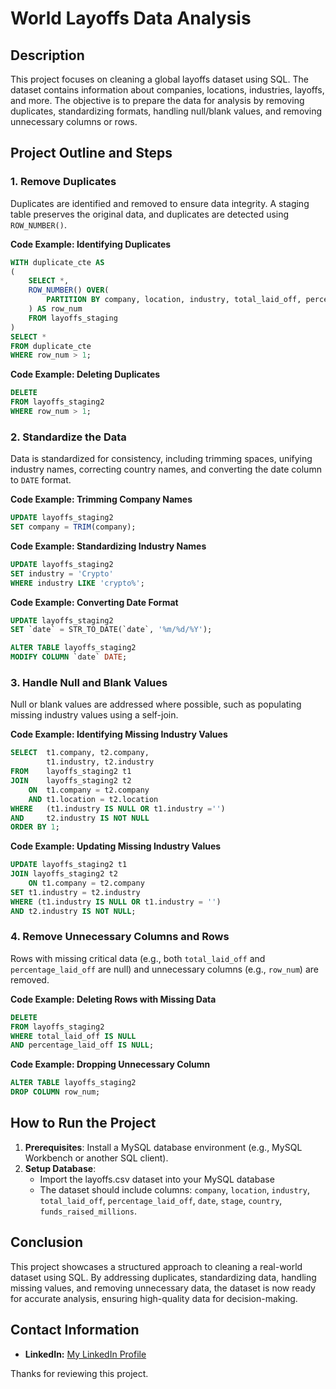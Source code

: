 

# World Layoffs Data Analysis

## Description
This project focuses on cleaning a global layoffs dataset using SQL. The dataset contains information about companies, locations, industries, layoffs, and more. The objective is to prepare the data for analysis by removing duplicates, standardizing formats, handling null/blank values, and removing unnecessary columns or rows.

## Project Outline and Steps

### 1. Remove Duplicates
Duplicates are identified and removed to ensure data integrity. A staging table preserves the original data, and duplicates are detected using `ROW_NUMBER()`.

**Code Example: Identifying Duplicates**
```sql
WITH duplicate_cte AS 
(
    SELECT *,
    ROW_NUMBER() OVER(
        PARTITION BY company, location, industry, total_laid_off, percentage_laid_off, `date`, stage, country, funds_raised_millions
    ) AS row_num
    FROM layoffs_staging
)
SELECT *
FROM duplicate_cte
WHERE row_num > 1;
```

**Code Example: Deleting Duplicates**
```sql
DELETE 
FROM layoffs_staging2
WHERE row_num > 1;
```

### 2. Standardize the Data
Data is standardized for consistency, including trimming spaces, unifying industry names, correcting country names, and converting the date column to `DATE` format.

**Code Example: Trimming Company Names**
```sql
UPDATE layoffs_staging2
SET company = TRIM(company);
```

**Code Example: Standardizing Industry Names**
```sql
UPDATE layoffs_staging2
SET industry = 'Crypto'
WHERE industry LIKE 'crypto%';
```

**Code Example: Converting Date Format**
```sql
UPDATE layoffs_staging2
SET `date` = STR_TO_DATE(`date`, '%m/%d/%Y');

ALTER TABLE layoffs_staging2
MODIFY COLUMN `date` DATE;
```

### 3. Handle Null and Blank Values
Null or blank values are addressed where possible, such as populating missing industry values using a self-join.

**Code Example: Identifying Missing Industry Values**
```sql
SELECT	t1.company, t2.company, 
		t1.industry, t2.industry
FROM	layoffs_staging2 t1
JOIN	layoffs_staging2 t2
	ON	t1.company = t2.company
	AND	t1.location = t2.location
WHERE	(t1.industry IS NULL OR t1.industry ='')
AND		t2.industry IS NOT NULL
ORDER BY 1;
```

**Code Example: Updating Missing Industry Values**
```sql
UPDATE layoffs_staging2 t1
JOIN layoffs_staging2 t2 
    ON t1.company = t2.company
SET t1.industry = t2.industry
WHERE (t1.industry IS NULL OR t1.industry = '')
AND t2.industry IS NOT NULL;
```

### 4. Remove Unnecessary Columns and Rows
Rows with missing critical data (e.g., both `total_laid_off` and `percentage_laid_off` are null) and unnecessary columns (e.g., `row_num`) are removed.

**Code Example: Deleting Rows with Missing Data**
```sql
DELETE 
FROM layoffs_staging2
WHERE total_laid_off IS NULL
AND percentage_laid_off IS NULL;
```

**Code Example: Dropping Unnecessary Column**
```sql
ALTER TABLE layoffs_staging2
DROP COLUMN row_num;
```

## How to Run the Project
1. **Prerequisites**: Install a MySQL database environment (e.g., MySQL Workbench or another SQL client).
2. **Setup Database**:
   - Import the layoffs.csv dataset into your MySQL database
   - The dataset should include columns: `company`, `location`, `industry`, `total_laid_off`, `percentage_laid_off`, `date`, `stage`, `country`, `funds_raised_millions`.

## Conclusion
This project showcases a structured approach to cleaning a real-world dataset using SQL. By addressing duplicates, standardizing data, handling missing values, and removing unnecessary data, the dataset is now ready for accurate analysis, ensuring high-quality data for decision-making.

## Contact Information
- **LinkedIn:** [My LinkedIn Profile](https://www.linkedin.com/in/justin1643a)

Thanks for reviewing this project. 




